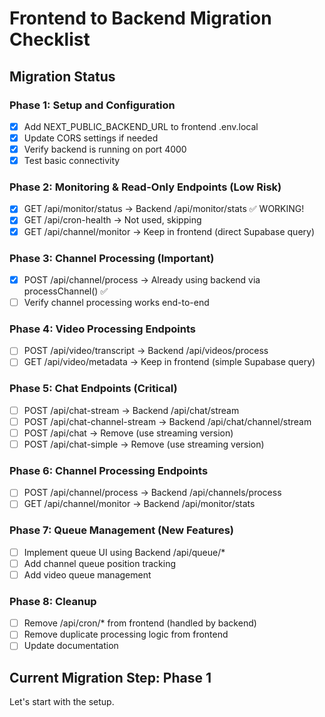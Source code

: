 # Frontend to Backend Migration Checklist

## Migration Status

### Phase 1: Setup and Configuration
- [x] Add NEXT_PUBLIC_BACKEND_URL to frontend .env.local
- [x] Update CORS settings if needed
- [x] Verify backend is running on port 4000
- [x] Test basic connectivity

### Phase 2: Monitoring & Read-Only Endpoints (Low Risk)
- [x] GET /api/monitor/status → Backend /api/monitor/stats ✅ WORKING!
- [x] GET /api/cron-health → Not used, skipping
- [x] GET /api/channel/monitor → Keep in frontend (direct Supabase query)

### Phase 3: Channel Processing (Important)
- [x] POST /api/channel/process → Already using backend via processChannel() ✅
- [ ] Verify channel processing works end-to-end

### Phase 4: Video Processing Endpoints
- [ ] POST /api/video/transcript → Backend /api/videos/process
- [ ] GET /api/video/metadata → Keep in frontend (simple Supabase query)

### Phase 5: Chat Endpoints (Critical)
- [ ] POST /api/chat-stream → Backend /api/chat/stream
- [ ] POST /api/chat-channel-stream → Backend /api/chat/channel/stream
- [ ] POST /api/chat → Remove (use streaming version)
- [ ] POST /api/chat-simple → Remove (use streaming version)

### Phase 6: Channel Processing Endpoints
- [ ] POST /api/channel/process → Backend /api/channels/process
- [ ] GET /api/channel/monitor → Backend /api/monitor/stats

### Phase 7: Queue Management (New Features)
- [ ] Implement queue UI using Backend /api/queue/*
- [ ] Add channel queue position tracking
- [ ] Add video queue management

### Phase 8: Cleanup
- [ ] Remove /api/cron/* from frontend (handled by backend)
- [ ] Remove duplicate processing logic from frontend
- [ ] Update documentation

## Current Migration Step: Phase 1

Let's start with the setup.